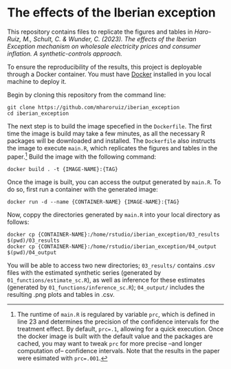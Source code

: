 # The effects of the Iberian exception

This repository contains files to replicate the figures and tables in *Haro-Ruiz, M., Schult, C. & Wunder, C. (2023). The effects of the Iberian Exception mechanism on wholesale electricity prices and consumer inflation. A synthetic-controls approach.*

To ensure the reproducibility of the results, this project is deployable through a Docker container. You must have [Docker](https://www.docker.com/) installed in you local machine to deploy it.

Begin by cloning this repository from the command line: 

```shell
git clone https://github.com/mharoruiz/iberian_exception
cd iberian_exception
```

The next step is to build the image specefied in the `Dockerfile`. The first time the image is build may take a few minutes, as all the necessary R packages will be downloaded and installed. The `Dockerfile` also instructs the image to execute `main.R`, which replicates the figures and tables in the paper.[^1] Build the image with the following command:

```shell
docker build . -t {IMAGE-NAME}:{TAG}
```

Once the image is built, you can access the output generated by `main.R`. To do so, first run a container with the generated image: 

```shell 
docker run -d --name {CONTAINER-NAME} {IMAGE-NAME}:{TAG}
```

Now, coppy the directories generated by `main.R` into your local directory as follows:

```shell 
docker cp {CONTAINER-NAME}:/home/rstudio/iberian_exception/03_results $(pwd)/03_results
docker cp {CONTAINER-NAME}:/home/rstudio/iberian_exception/04_output $(pwd)/04_output
```

You will be able to access two new directories; `03_results/` contains .csv files with the estimated synthetic series (generated by `01_functions/estimate_sc.R`), as well as inference for these estimates (generated by `01_functions/inference_sc.R`); `04_output/` includes the resulting .png plots and tables in .csv. 

[^1]: The runtime of `main.R` is regulared by variable `prc`, which is defined in line 23 and determines the precision of the confidence intervals for the treatment effect. By default, `prc=.1`, allowing for a quick execution. Once the docker image is built with the default value and the packages are cached, you may want to tweak `prc` for more precise –and longer computation of– confidence intervals. Note that the results in the paper were esimated with `prc=.001`. 
